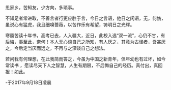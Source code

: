 思家乡，苦知友，少方向，多琐事。

不知足者常进取，不善言者行更应胜于言，今日之言语，他日之闲语，无，何妨，虽说心有猛虎，我且细嗅蔷薇，以苦作乐有希望，铸明日之光辉。

寒窗苦读十年书，高考已去，人入疆大，近日，此校入选“双一流”，心仍不甘，有后悔，事至此，奈何！本人无心谈自己之所知，有人厌之，其竟为古怪者，吾甚厌之，今后定当厌而远之，不再与之深谈自己之想法。

若问我有何理想，在此我简而答之，今虽为中国之新青年，但年幼也有过坏，如今常读书
，愿读尽天下人之智慧，人生有期限，不后悔自己的经历。真付出，真回报！如此。

-于2017年9月18日凌晨
